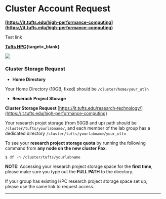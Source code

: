 # Cluster Account Request

**[https://it.tufts.edu/high-performance-computing](https://it.tufts.edu/high-performance-computing)**

Test link

**[Tufts HPC](https://access.tufts.edu/research-cluster-account){target=_blank}**

![](images/rthpcpage.png)

### Cluster Storage Request

* __Home Directory__

Your Home Directory (10GB, fixed) should be `/cluster/home/your_utln`

* __Reserach Project Storage__

**Cluster Storage Request** [https://it.tufts.edu/research-technology/](https://it.tufts.edu/high-performance-computing)

Your research projet storage (from 50GB and up) path should be `/cluster/tufts/yourlabname/`, and each member of the lab group has a dedicated directory `/cluster/tufts/yourlabname/your_utln`

To see your **research project storage quota** by running the following command from **any node on the new cluster Pax**:

`$ df -h /cluster/tufts/yourlabname ` 

**NOTE:** Accessing your research project storage space for the __first time__, please make sure you type out the __FULL PATH__ to the directory.

If your group has existing HPC research project storage space set up, please use the same link to request access. 

---
